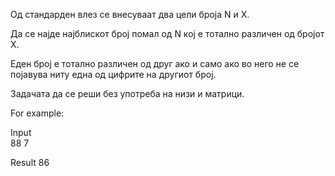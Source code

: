 Од стандарден влез се внесуваат два цели броја N и Х.

Да се најде најблискот број помал од N коj е тотално различен од бројот Х.

Еден број е тотално различен од друг ако и само ако во него не се појавува ниту една од цифрите на другиот број.

Задачата да се реши без употреба на низи и матрици.

For example:

Input	
88 7

Result
86